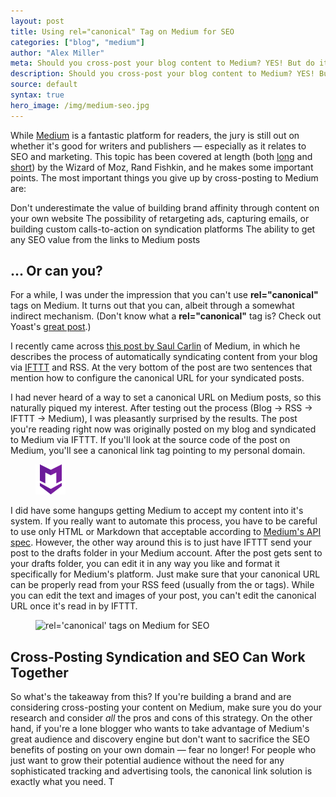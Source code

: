 ```yaml
---
layout: post
title: Using rel="canonical" Tag on Medium for SEO
categories: ["blog", "medium"]
author: "Alex Miller"
meta: Should you cross-post your blog content to Medium? YES! But do it the right way using rel="canonical" to maximize your content's SEO value.
description: Should you cross-post your blog content to Medium? YES! But do it the right way using rel="canonical" to maximize your content's SEO value.
source: default
syntax: true
hero_image: /img/medium-seo.jpg
---
```


While [Medium](https://medium.com) is a fantastic platform for readers, the jury is still out on whether it's good for writers and publishers &mdash; especially as it relates to SEO and marketing. This topic has been covered at length (both [long](https://moz.com/blog/use-hosted-blog-platforms-seo-content-distribution) and [short](https://twitter.com/randfish/status/668674305065025536)) by the Wizard of Moz, Rand Fishkin, and he makes some important points. The most important things you give up by cross-posting to Medium are:

Don't underestimate the value of building brand affinity through content on your own website
The possibility of retargeting ads, capturing emails, or building custom calls-to-action on syndication platforms
The ability to get any SEO value from the links to Medium posts

## ... Or can you?

For a while, I was under the impression that you can't use __rel="canonical"__ tags on Medium. It turns out that you can, albeit through a somewhat indirect mechanism. (Don't know what a __rel="canonical"__ tag is? Check out Yoast's [great post](https://yoast.com/rel-canonical/).)

I recently came across [this post by Saul Carlin](https://medium.com/@saul/creating-medium-stories-via-rss-c2ac93d08288#.x7n4uvdd2) of Medium, in which he describes the process of automatically syndicating content from your blog via [IFTTT](https://ifttt.com/) and RSS. At the very bottom of the post are two sentences that mention how to configure the canonical URL for your syndicated posts. 

I had never heard of a way to set a canonical URL on Medium posts, so this naturally piqued my interest. After testing out the process (Blog → RSS → IFTTT → Medium), I was pleasantly surprised by the results. The post you're reading right now was originally posted on my blog and syndicated to Medium via IFTTT. If you'll look at the source code of the post on Medium, you'll see a canonical link tag pointing to my personal domain. 

<figure>
<img title="rel='canonical' tags on Medium for SEO" alt="rel='canonical' tags on Medium for SEO" src="https://github.com/adam-p/markdown-here/raw/master/src/common/images/icon48.png">
</figure>

I did have some hangups getting Medium to accept my content into it's system. If you really want to automate this process, you have to be careful to use only HTML or Markdown that acceptable according to [Medium's API spec](https://medium.com/developers/accepted-markup-for-medium-s-publishing-api-a4367010924e#.6fvj8vz2i). However, the other way around this is to just have IFTTT send your post to the drafts folder in your Medium account. After the post gets sent to your drafts folder, you can edit it in any way you like and format it specifically for Medium's platform. Just make sure that your canonical URL can be properly read from your RSS feed (usually from the __<guID>__ or __<link>__ tags). While you can edit the text and images of your post, you can't edit the canonical URL once it's read in by IFTTT.

<figure>
<img title="rel='canonical' tags on Medium for SEO" alt="rel='canonical' tags on Medium for SEO" src="http://alex.miller.im/img/medium-ifttt.png">
</figure>

## Cross-Posting Syndication and SEO Can Work Together
So what's the takeaway from this? If you're building a brand and are considering cross-posting your content on Medium, make sure you do your research and consider *all* the pros and cons of this strategy. On the other hand, if you're a lone blogger who wants to take advantage of Medium's great audience and discovery engine but don't want to sacrifice the SEO benefits of posting on your own domain &mdash; fear no longer! For people who just want to grow their potential audience without the need for any sophisticated tracking and advertising tools, the canonical link solution is exactly what you need. T
